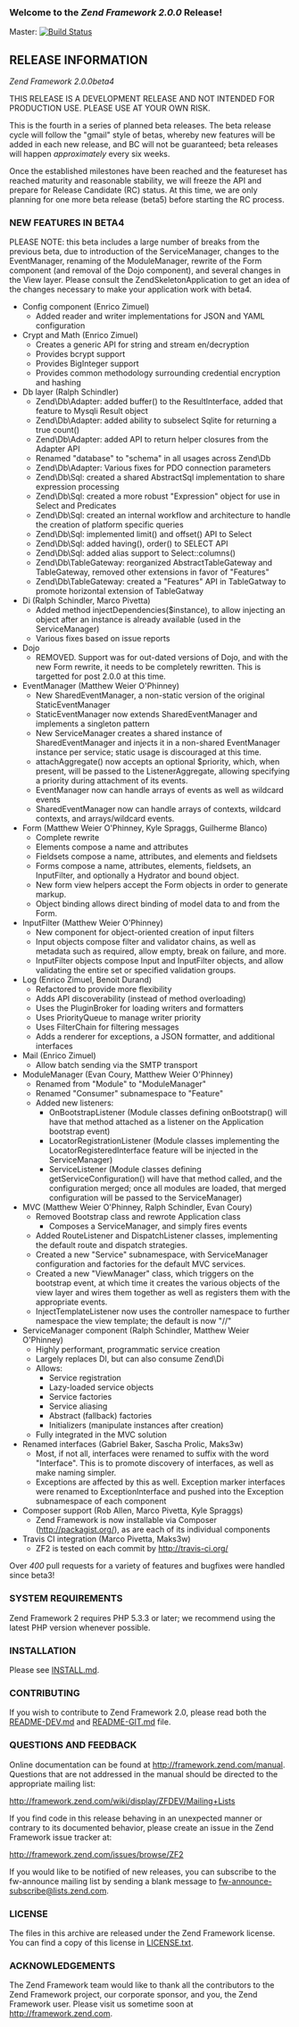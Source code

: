 ### Welcome to the *Zend Framework 2.0.0* Release!

Master: [![Build Status](https://secure.travis-ci.org/zendframework/zf2.png?branch=master)](http://travis-ci.org/zendframework/zf2)

## RELEASE INFORMATION

*Zend Framework 2.0.0beta4*

THIS RELEASE IS A DEVELOPMENT RELEASE AND NOT INTENDED FOR PRODUCTION USE.
PLEASE USE AT YOUR OWN RISK.

This is the fourth in a series of planned beta releases. The beta release
cycle will follow the "gmail" style of betas, whereby new features will
be added in each new release, and BC will not be guaranteed; beta
releases will happen _approximately_ every six weeks. 

Once the established milestones have been reached and the featureset has reached
maturity and reasonable stability, we will freeze the API and prepare for
Release Candidate (RC) status. At this time, we are only planning for one more
beta release (beta5) before starting the RC process.

### NEW FEATURES IN BETA4

PLEASE NOTE: this beta includes a large number of breaks from the previous beta,
due to introduction of the ServiceManager, changes to the EventManager, renaming
of the ModuleManager, rewrite of the Form component (and removal of the Dojo
component), and several changes in the View layer. Please consult the
ZendSkeletonApplication to get an idea of the changes necessary to make your
application work with beta4.

 - Config component (Enrico Zimuel)
    -  Added reader and writer implementations for JSON and YAML configuration
 - Crypt and Math (Enrico Zimuel)
    - Creates a generic API for string and stream en/decryption
    - Provides bcrypt support
    - Provides BigInteger support
    - Provides common methodology surrounding credential encryption and hashing
 - Db layer (Ralph Schindler)
    - Zend\Db\Adapter: added buffer() to the ResultInterface, added that feature
      to Mysqli Result object
    - Zend\Db\Adapter: added ability to subselect Sqlite for returning a true
      count()
    - Zend\Db\Adapter: added API to return helper closures from the Adapter API
    - Renamed "database" to "schema" in all usages across Zend\Db
    - Zend\Db\Adapter: Various fixes for PDO connection parameters
    - Zend\Db\Sql: created a shared AbstractSql implementation to share
      expression processing
    - Zend\Db\Sql: created a more robust "Expression" object for use in Select
      and Predicates
    - Zend\Db\Sql: created an internal workflow and architecture to handle the
      creation of platform specific queries
    - Zend\Db\Sql: implemented limit() and offset() API to Select
    - Zend\Db\Sql: added having(), order() to SELECT API
    - Zend\Db\Sql: added alias support to Select::columns()
    - Zend\Db\TableGateway: reorganized AbstractTableGateway and TableGateway,
      removed other extensions in favor of "Features"
    - Zend\Db\TableGateway: created a "Features" API in TableGatway to promote
      horizontal extension of TableGatway
 - Di (Ralph Schindler, Marco Pivetta)
    - Added method injectDependencies($instance), to allow injecting an object
      after an instance is already available (used in the ServiceManager)
    - Various fixes based on issue reports
 - Dojo
    - REMOVED. Support was for out-dated versions of Dojo, and with the new Form
      rewrite, it needs to be completely rewritten. This is targetted for post
      2.0.0 at this time.
 - EventManager (Matthew Weier O'Phinney)
    - New SharedEventManager, a non-static version of the original
      StaticEventManager
    - StaticEventManager now extends SharedEventManager and implements a
      singleton pattern
    - New ServiceManager creates a shared instance of SharedEventManager and
      injects it in a non-shared EventManager instance per service; static usage
      is discouraged at this time.
    - attachAggregate() now accepts an optional $priority, which, when present,
      will be passed to the ListenerAggregate, allowing specifying a priority
      during attachment of its events.
    - EventManager now can handle arrays of events as well as wildcard events
    - SharedEventManager now can handle arrays of contexts, wildcard contexts,
      and arrays/wildcard events.
 - Form (Matthew Weier O'Phinney, Kyle Spraggs, Guilherme Blanco)
    - Complete rewrite
    - Elements compose a name and attributes
    - Fieldsets compose a name, attributes, and elements and fieldsets
    - Forms compose a name, attributes, elements, fieldsets, an InputFilter, and
      optionally a Hydrator and bound object.
    - New form view helpers accept the Form objects in order to generate markup.
    - Object binding allows direct binding of model data to and from the Form.
 - InputFilter (Matthew Weier O'Phinney)
    - New component for object-oriented creation of input filters
    - Input objects compose filter and validator chains, as well as metadata
      such as required, allow empty, break on failure, and more.
    - InputFilter objects compose Input and InputFilter objects, and allow
      validating the entire set or specified validation groups.
 - Log (Enrico Zimuel, Benoit Durand)
    - Refactored to provide more flexibility
    - Adds API discoverability (instead of method overloading)
    - Uses the PluginBroker for loading writers and formatters
    - Uses PriorityQueue to manage writer priority
    - Uses FilterChain for filtering messages
    - Adds a renderer for exceptions, a JSON formatter, and additional interfaces
 - Mail (Enrico Zimuel)
    - Allow batch sending via the SMTP transport
 - ModuleManager (Evan Coury, Matthew Weier O'Phinney)
    - Renamed from "Module" to "ModuleManager"
    - Renamed "Consumer" subnamespace to "Feature"
    - Added new listeners:
      - OnBootstrapListener (Module classes defining onBootstrap() will have
        that method attached as a listener on the Application bootstrap event)
      - LocatorRegistrationListener (Module classes implementing the
        LocatorRegisteredInterface feature will be injected in the
        ServiceManager)
      - ServiceListener (Module classes defining getServiceConfiguration() will
        have that method called, and the configuration merged; once all modules
        are loaded, that merged configuration will be passed to the
        ServiceManager)
 - MVC (Matthew Weier O'Phinney, Ralph Schindler, Evan Coury)
    - Removed Bootstrap class and rewrote Application class
      - Composes a ServiceManager, and simply fires events
    - Added RouteListener and DispatchListener classes, implementing the default
      route and dispatch strategies.
    - Created a new "Service" subnamespace, with ServiceManager configuration
      and factories for the default MVC services.
    - Created a new "ViewManager" class, which triggers on the bootstrap event,
      at which time it creates the various objects of the view layer and wires
      them together as well as registers them with the appropriate events.
    - InjectTemplateListener now uses the controller namespace to further
      namespace the view template; the default is now 
      "<normalized top-level namespace>/<normalized controller name>/<action>"
 - ServiceManager component (Ralph Schindler, Matthew Weier O'Phinney)
    - Highly performant, programmatic service creation
    - Largely replaces DI, but can also consume Zend\Di
    - Allows:
      - Service registration
      - Lazy-loaded service objects
      - Service factories
      - Service aliasing
      - Abstract (fallback) factories
      - Initializers (manipulate instances after creation)
    - Fully integrated in the MVC solution
 - Renamed interfaces (Gabriel Baker, Sascha Prolic, Maks3w)
   - Most, if not all, interfaces were renamed to suffix with the word
     "Interface". This is to promote discovery of interfaces, as well as make
     naming simpler.
   - Exceptions are affected by this as well. Exception marker interfaces were
     renamed to ExceptionInterface and pushed into the Exception subnamespace of
     each component
 - Composer support (Rob Allen, Marco Pivetta, Kyle Spraggs)
   - Zend Framework is now installable via Composer (http://packagist.org/), as
     are each of its individual components
 - Travis CI integration (Marco Pivetta, Maks3w)
   - ZF2 is tested on each commit by http://travis-ci.org/

Over *400* pull requests for a variety of features and bugfixes were handled
since beta3!

### SYSTEM REQUIREMENTS

Zend Framework 2 requires PHP 5.3.3 or later; we recommend using the
latest PHP version whenever possible.

### INSTALLATION

Please see [INSTALL.md](INSTALL.md).

### CONTRIBUTING

If you wish to contribute to Zend Framework 2.0, please read both the
[README-DEV.md](README-DEV.md) and [README-GIT.md](README-GIT.md) file.

### QUESTIONS AND FEEDBACK

Online documentation can be found at http://framework.zend.com/manual.
Questions that are not addressed in the manual should be directed to the
appropriate mailing list:

http://framework.zend.com/wiki/display/ZFDEV/Mailing+Lists

If you find code in this release behaving in an unexpected manner or
contrary to its documented behavior, please create an issue in the Zend
Framework issue tracker at:

http://framework.zend.com/issues/browse/ZF2

If you would like to be notified of new releases, you can subscribe to
the fw-announce mailing list by sending a blank message to
<fw-announce-subscribe@lists.zend.com>.

### LICENSE

The files in this archive are released under the Zend Framework license.
You can find a copy of this license in [LICENSE.txt](LICENSE.txt).

### ACKNOWLEDGEMENTS

The Zend Framework team would like to thank all the contributors to the Zend
Framework project, our corporate sponsor, and you, the Zend Framework user.
Please visit us sometime soon at http://framework.zend.com.
